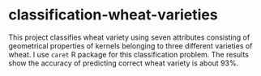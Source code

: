 # classification-wheat-varieties
This project classifies wheat variety using seven attributes consisting of geometrical properties of kernels belonging to three different varieties of wheat. I use `caret` R package for this classification problem. The results show the accuracy of predicting correct wheat variety is about 93%.